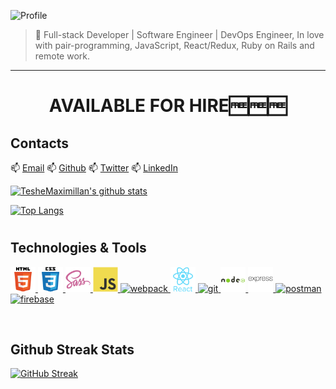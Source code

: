 <span align='center'>![Profile](https://user-images.githubusercontent.com/51437483/167796131-035958e4-e073-4bb5-b915-0b2cb3c83736.png)</span>

> 🔭 Full-stack Developer | Software Engineer | DevOps Engineer, In love with pair-programming, JavaScript, React/Redux, Ruby on Rails and remote work.
***
<h1 style="text-align: center;"><strong>AVAILABLE FOR HIRE🆓🆓🆓</strong></h1>

## Contacts

📫 [Email](dear.teshe@gmail.com)
📫 [Github](https://github.com/TesheMaximillan)
📫 [Twitter](https://twitter.com/TesheKura)
📫 [LinkedIn](https://www.linkedin.com/in/teshome-kurabachew-aa8067180/)

[![TesheMaximillan's github stats](https://github-readme-stats.vercel.app/api?username=TesheMaximillan&show_icons=true&theme=tokyonight)](https://github.com/TesheMaximillan/github-readme-stats) 

[![Top Langs](https://github-readme-stats.vercel.app/api/top-langs/?username=TesheMaximillan&show_icons=true&theme=tokyonight&layout=compact)](https://github.com/TesheMaximillan/github-readme-stats)

#
## Technologies & Tools

<p align="left">
    <a href="https://www.w3.org/html/" target="_blank"> <img src="https://raw.githubusercontent.com/devicons/devicon/master/icons/html5/html5-original-wordmark.svg" alt="html5" width="40" height="40"/> </a>
    <a href="https://www.w3schools.com/css/" target="_blank"> <img src="https://raw.githubusercontent.com/devicons/devicon/master/icons/css3/css3-original-wordmark.svg" alt="css3" width="40" height="40"/> </a>
<a href="https://sass-lang.com" target="_blank"> <img src="https://raw.githubusercontent.com/devicons/devicon/master/icons/sass/sass-original.svg" alt="sass" width="40" height="40"/> </a>
    <a href="https://developer.mozilla.org/en-US/docs/Web/JavaScript" target="_blank"> <img src="https://raw.githubusercontent.com/devicons/devicon/master/icons/javascript/javascript-original.svg" alt="javascript" width="40" height="40"/> </a>
<a href="https://webpack.js.org/" target="_blank"> <img src="https://www.vectorlogo.zone/logos/js_webpack/js_webpack-icon.svg" alt="webpack" width="40" height="40"/> </a>
<a href="https://reactjs.org/" target="_blank"> <img src="https://raw.githubusercontent.com/devicons/devicon/master/icons/react/react-original-wordmark.svg" alt="react" width="40" height="40"/> </a>
<a href="https://git-scm.com/" target="_blank"> <img src="https://www.vectorlogo.zone/logos/git-scm/git-scm-icon.svg" alt="git" width="40" height="40"/> </a>
 <a href="https://nodejs.org" target="_blank"> <img src="https://raw.githubusercontent.com/devicons/devicon/master/icons/nodejs/nodejs-original-wordmark.svg" alt="nodejs" width="40" height="40"/> </a>
    <a href="https://expressjs.com" target="_blank"> <img src="https://raw.githubusercontent.com/devicons/devicon/master/icons/express/express-original-wordmark.svg" alt="express" width="40" height="40"/> </a>
<a href="https://www.postman.com/" target="_blank"> <img src="https://www.vectorlogo.zone/logos/getpostman/getpostman-icon.svg" alt="postman" width="40" height="40"/> </a>
 <a href="https://firebase.google.com/" target="_blank"> <img src="https://www.vectorlogo.zone/logos/firebase/firebase-icon.svg" alt="firebase" width="40" height="40"/> </a>
</p>
</br>

## Github Streak Stats
[![GitHub Streak](https://github-readme-streak-stats.herokuapp.com/?user=TesheMaximillan&theme=tokyonight)](https://git.io/streak-stats)
</br>
